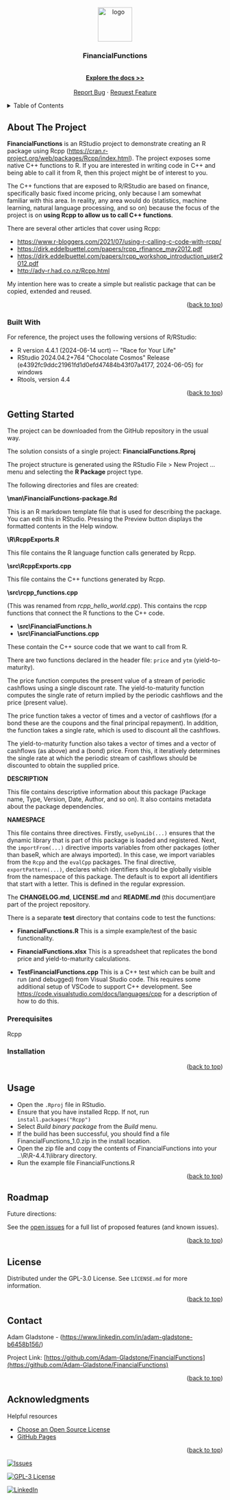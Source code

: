 <a name="readme-top"></a>

<!-- PROJECT LOGO -->
<br />
<div align="center">
  <a href="https://github.com/Adam-Gladstone/FinancialFunctions">
    <img src="FinancialFunctions/Assets/icons8-bonds-80.png" alt="logo" width="80" height="80">
  </a>

  <h3 align="center">FinancialFunctions</h3>

  <p align="center">
    <br />
    <a href="https://github.com/Adam-Gladstone/FinancialFunctions"><strong>Explore the docs >></strong></a>
    <br />
    <br />
    <a href="https://github.com/Adam-Gladstone/FinancialFunctions/issues">Report Bug</a>
    ·
    <a href="https://github.com/Adam-Gladstone/FinancialFunctions/issues">Request Feature</a>
  </p>
</div>

<!-- TABLE OF CONTENTS -->

<details>
  <summary>Table of Contents</summary>
  <ol>
    <li>
      <a href="#about-the-project">About The Project</a>
      <ul>
        <li><a href="#built-with">Built With</a></li>
      </ul>
    </li>
    <li>
      <a href="#getting-started">Getting Started</a>
      <ul>
        <li><a href="#prerequisites">Prerequisites</a></li>
        <li><a href="#installation">Installation</a></li>
      </ul>
    </li>
    <li><a href="#usage">Usage</a></li>
    <li><a href="#roadmap">Roadmap</a></li>
    <li><a href="#license">License</a></li>
    <li><a href="#contact">Contact</a></li>
    <li><a href="#acknowledgments">Acknowledgments</a></li>
  </ol>
</details>

<!-- ABOUT THE PROJECT -->
## About The Project
__FinancialFunctions__ is an RStudio project to demonstrate creating an R package using Rcpp (https://cran.r-project.org/web/packages/Rcpp/index.html). The project exposes some native C++ functions to R. If you are interested in writing code in C++ and being able to call it from R, then this project might be of interest to you.

The C++ functions that are exposed to R/RStudio are based on finance, specifically basic fixed income pricing, only because I am somewhat familiar with this area. In reality, any area would do (statistics, machine learning, natural language processing, and so on) because the focus of the project is on **using Rcpp to allow us to call C++ functions**.

There are several other articles that cover using Rcpp:
- https://www.r-bloggers.com/2021/07/using-r-calling-c-code-with-rcpp/
- https://dirk.eddelbuettel.com/papers/rcpp_rfinance_may2012.pdf
- https://dirk.eddelbuettel.com/papers/rcpp_workshop_introduction_user2012.pdf
- http://adv-r.had.co.nz/Rcpp.html

My intention here was to create a simple but realistic package that can be copied, extended and reused.

<p align="right">(<a href="#readme-top">back to top</a>)</p>

### Built With
For reference, the project uses the following versions of R/RStudio:
* R version 4.4.1 (2024-06-14 ucrt) -- "Race for Your Life"
* RStudio 2024.04.2+764 "Chocolate Cosmos" Release (e4392fc9ddc21961fd1d0efd47484b43f07a4177, 2024-06-05) for windows
* Rtools, version 4.4

<p align="right">(<a href="#readme-top">back to top</a>)</p>

<!-- GETTING STARTED -->

## Getting Started
The project can be downloaded from the GitHub repository in the usual way.

The solution consists of a single project:
__FinancialFunctions.Rproj__

The project structure is generated using the RStudio File > New Project ... menu and selecting the __R Package__ project type.

The following directories and files are created:

__\man\FinancialFunctions-package.Rd__

This is an R markdown template file that is used for describing the package. You can edit this in RStudio. Pressing the Preview button displays the formatted contents in the Help window.

__\R\RcppExports.R__

This file contains the R language function calls generated by Rcpp.

__\src\RcppExports.cpp__

This file contains the C++ functions generated by Rcpp.

__\src\rcpp_functions.cpp__

(This was renamed from *rcpp_hello_world.cpp*). This contains the rcpp functions that connect the R functions to the C++ code.

- __\src\FinancialFunctions.h__
- __\src\FinancialFunctions.cpp__

These contain the C++ source code that we want to call from R. 

There are two functions declared in the header file: ``price`` and ``ytm`` (yield-to-maturity).

The price function computes the present value of a stream of periodic cashflows using a single discount rate. The yield-to-maturity function computes the single rate of return implied by the periodic cashflows and the price (present value).

The price function takes a vector of times and a vector of cashflows (for a bond these are the coupons and the final principal repayment). In addition, the function takes a single rate, which is used to discount all the cashflows.

The yield-to-maturity function also takes a vector of times and a vector of cashflows (as above) and a (bond) price. From this, it iteratively determines the single rate at which the periodic stream of cashflows should be discounted to obtain the supplied price.

__DESCRIPTION__

This file contains descriptive information about this package (Package name, Type, Version, Date, Author, and so on). It also contains metadata about the package dependencies.

__NAMESPACE__

This file contains three directives. Firstly, ``useDynLib(...)`` ensures that the dynamic library that is part of this package is loaded and registered. Next, the ``importFrom(...)`` directive imports variables from other packages (other than baseR, which are always imported). In this case, we import variables from the ``Rcpp`` and the ``evalCpp`` packages. The final directive, ``exportPattern(...)``, declares which identifiers should be globally visible from the namespace of this package. The default is to export all identifiers that start with a letter. This is defined in the regular expression.

The __CHANGELOG.md__, __LICENSE.md__ and __README.md__ (this document)are part of the project repository.

There is a separate __test__ directory that contains code to test the functions:
* __FinancialFunctions.R__
This is a simple example/test of the basic functionality.

* __FinancialFunctions.xlsx__
This is a spreadsheet that replicates the bond price and yield-to-maturity calculations.

* __TestFinancialFunctions.cpp__
This is a C++ test which can be built and run (and debugged) from Visual Studio code. This requires some additional setup of VSCode to support C++ development. See https://code.visualstudio.com/docs/languages/cpp for a description of how to do this.

### Prerequisites
Rcpp

### Installation


<p align="right">(<a href="#readme-top">back to top</a>)</p>

<!-- USAGE EXAMPLES -->
## Usage
- Open the ``.Rproj`` file in RStudio.
- Ensure that you have installed Rcpp. If not, run ```install.packages("Rcpp")```
- Select *Build binary package* from the *Build* menu.
- If the build has been successful, you should find a file FinancialFunctions_1.0.zip in the install location.
- Open the zip file and copy the contents of FinancialFunctions into your ..\R\R-4.4.1\library directory.
- Run the example file FinancialFunctions.R

<p align="right">(<a href="#readme-top">back to top</a>)</p>

<!-- ROADMAP -->

## Roadmap

Future directions:

See the [open issues](https://github.com/Adam-Gladstone/FinancialFunctions/issues) for a full list of proposed features (and known issues).

<p align="right">(<a href="#readme-top">back to top</a>)</p>

<!-- LICENSE -->
## License

Distributed under the GPL-3.0 License. See `LICENSE.md` for more information.

<p align="right">(<a href="#readme-top">back to top</a>)</p>

<!-- CONTACT -->

## Contact

Adam Gladstone - (https://www.linkedin.com/in/adam-gladstone-b6458b156/)

Project Link: [https://github.com/Adam-Gladstone/FinancialFunctions](https://github.com/Adam-Gladstone/FinancialFunctions)

<p align="right">(<a href="#readme-top">back to top</a>)</p>

<!-- ACKNOWLEDGMENTS -->
## Acknowledgments

Helpful resources

* [Choose an Open Source License](https://choosealicense.com)
* [GitHub Pages](https://pages.github.com)


<p align="right">(<a href="#readme-top">back to top</a>)</p>

<!-- PROJECT SHIELDS -->

[![Issues][issues-shield]][issues-url]

[![GPL-3 License][license-shield]][license-url]

[![LinkedIn][linkedin-shield]][linkedin-url]

<!-- MARKDOWN LINKS & IMAGES -->
<!-- https://www.markdownguide.org/basic-syntax/#reference-style-links -->

[issues-shield]: https://img.shields.io/github/issues/Adam-Gladstone/FinancialFunctions.svg?style=for-the-badge

[issues-url]: https://github.com/Adam-Gladstone/FinancialFunctions/issues

[license-shield]: https://img.shields.io/github/license/Adam-Gladstone/FinancialFunctions.svg?style=for-the-badge

[license-url]: https://github.com/Adam-Gladstone/FinancialFunctions/LICENSE.md

[linkedin-shield]: https://img.shields.io/badge/-LinkedIn-black.svg?style=for-the-badge&logo=linkedin&colorB=555

[linkedin-url]: https://www.linkedin.com/in/adam-gladstone-b6458b156/

<a name="readme-top"></a>